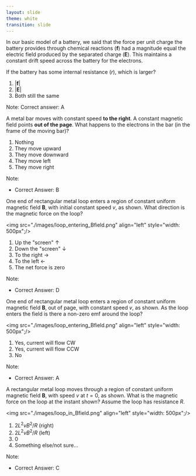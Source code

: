 ```yaml
---
layout: slide
theme: white
transition: slide
---
```


<section data-markdown>


In our basic model of a battery, we said that the force per unit charge the battery provides through chemical reactions ($\mathbf{f}$) had a magnitude equal the electric field produced by the separated charge ($\mathbf{E}$). This maintains a constant drift speed across the battery for the electrons.

If the battery has some internal resistance ($r$), which is larger?
1. $|\mathbf{f}|$
2. $|\mathbf{E}|$
3. Both still the same

Note:
Correct answer: A

</section>

<section data-markdown>

A metal bar moves with constant speed **to the right**. A constant magnetic field points **out of the page**. What happens to the electrons in the bar (in the frame of the moving bar)?

1. Nothing
2. They move upward
3. They move downward
4. They move left
5. They move right

Note:
* Correct Answer: B
</section>

<section data-markdown>

One end of rectangular metal loop enters a region of constant uniform magnetic field $\mathbf{B}$, with initial constant speed $v$, as shown.  What direction is the magnetic force on the loop?

<img src="./images/loop_entering_Bfield.png" align="left" style="width: 500px";/>


1. Up the "screen" $\uparrow$
2. Down the "screen" $\downarrow$
3. To the right $\rightarrow$
4. To the left $\leftarrow$
5. The net force is zero

Note:
* Correct Answer: D
</section>

<section data-markdown>

One end of rectangular metal loop enters a region of constant uniform magnetic field $\mathbf{B}$, out of page, with constant speed $v$, as shown. As the loop enters the field is there a non-zero emf around the loop?

<img src="./images/loop_entering_Bfield.png" align="left" style="width: 500px";/>

1. Yes, current will flow CW
2. Yes, current will flow CCW
3. No

Note:
* Correct Answer: A

</section>

<section data-markdown>

A rectangular metal loop moves through a region of constant uniform magnetic field $\mathbf{B}$, with speed $v$ at $t = 0$, as shown.  What is the magnetic force on the loop at the instant shown? Assume the loop has resistance $R$.

<img src="./images/loop_in_Bfield.png" align="left" style="width: 500px";/>

1. $2L^2 vB^2/R$ (right)
2. $2L^2 vB^2/R$  (left)
3. 0
4. Something else/not sure...

Note:
* Correct Answer: C
</section>
